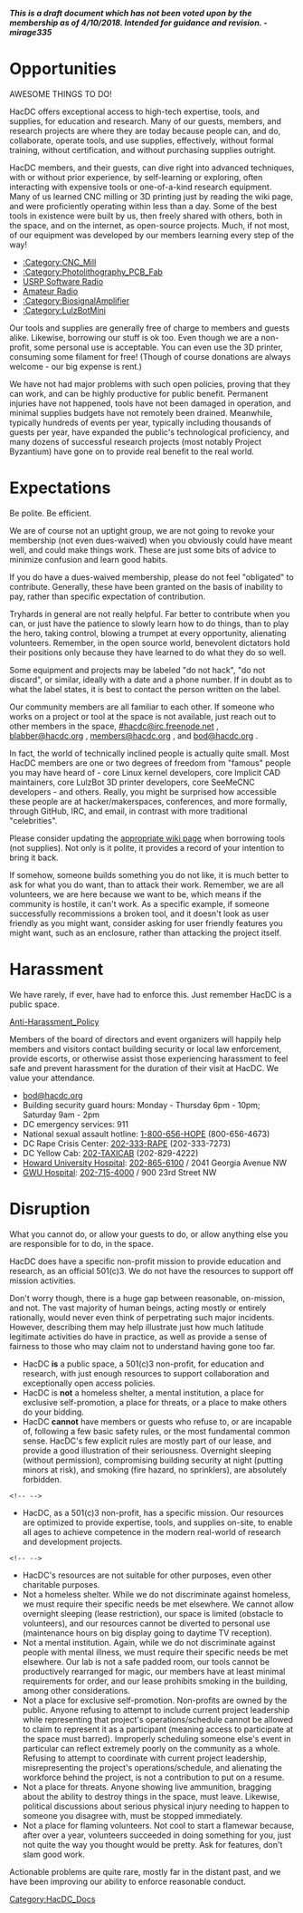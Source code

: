 ***This is a draft document which has not been voted upon by the
membership as of 4/10/2018. Intended for guidance and revision.
-mirage335***

# Opportunities

AWESOME THINGS TO DO!

HacDC offers exceptional access to high-tech expertise, tools, and
supplies, for education and research. Many of our guests, members, and
research projects are where they are today because people can, and do,
collaborate, operate tools, and use supplies, effectively, without
formal training, without certification, and without purchasing supplies
outright.

HacDC members, and their guests, can dive right into advanced
techniques, with or without prior experience, by self-learning or
exploring, often interacting with expensive tools or one-of-a-kind
research equipment. Many of us learned CNC milling or 3D printing just
by reading the wiki page, and were proficiently operating within less
than a day. Some of the best tools in existence were built by us, then
freely shared with others, both in the space, and on the internet, as
open-source projects. Much, if not most, of our equipment was developed
by our members learning every step of the way!

-   [:Category:CNC_Mill](:Category:CNC_Mill)
-   [:Category:Photolithography_PCB_Fab](:Category:Photolithography_PCB_Fab)
-   [USRP Software Radio](http://www.hacdc.org/category/usrp/)
-   [Amateur Radio](http://www.w3hac.org/)
-   [:Category:BiosignalAmplifier](:Category:BiosignalAmplifier)
-   [:Category:LulzBotMini](:Category:LulzBotMini)

Our tools and supplies are generally free of charge to members and
guests alike. Likewise, borrowing our stuff is ok too. Even though we
are a non-profit, some personal use is acceptable. You can even use the
3D printer, consuming some filament for free! (Though of course
donations are always welcome - our big expense is rent.)

We have not had major problems with such open policies, proving that
they can work, and can be highly productive for public benefit.
Permanent injuries have not happened, tools have not been damaged in
operation, and minimal supplies budgets have not remotely been drained.
Meanwhile, typically hundreds of events per year, typically including
thousands of guests per year, have expanded the public's technological
proficiency, and many dozens of successful research projects (most
notably Project Byzantium) have gone on to provide real benefit to the
real world.

# Expectations

Be polite. Be efficient.

We are of course not an uptight group, we are not going to revoke your
membership (not even dues-waived) when you obviously could have meant
well, and could make things work. These are just some bits of advice to
minimize confusion and learn good habits.

If you do have a dues-waived membership, please do not feel "obligated"
to contribute. Generally, these have been granted on the basis of
inability to pay, rather than specific expectation of contribution.

Tryhards in general are not really helpful. Far better to contribute
when you can, or just have the patience to slowly learn how to do
things, than to play the hero, taking control, blowing a trumpet at
every opportunity, alienating volunteers. Remember, in the open source
world, benevolent dictators hold their positions only because they have
learned to do what they do so well.

Some equipment and projects may be labeled "do not hack", "do not
discard", or similar, ideally with a date and a phone number. If in
doubt as to what the label states, it is best to contact the person
written on the label.

Our community members are all familiar to each other. If someone who
works on a project or tool at the space is not available, just reach out
to other members in the space,
[#hacdc@irc.freenode.net](http://chat.hacdc.org/) , blabber@hacdc.org ,
members@hacdc.org , and bod@hacdc.org .

In fact, the world of technically inclined people is actually quite
small. Most HacDC members are one or two degrees of freedom from
"famous" people you may have heard of - core Linux kernel developers,
core Implicit CAD maintainers, core LulzBot 3D printer developers, core
SeeMeCNC developers - and others. Really, you might be surprised how
accessible these people are at hacker/makerspaces, conferences, and more
formally, through GitHub, IRC, and email, in contrast with more
traditional "celebrities".

Please consider updating the [appropriate wiki
page](https://wiki.hacdc.org/index.php/Category:What_I_Stole) when
borrowing tools (not supplies). Not only is it polite, it provides a
record of your intention to bring it back.

If somehow, someone builds something you do not like, it is much better
to ask for what you do want, than to attack their work. Remember, we are
all volunteers, we are here because we want to be, which means if the
community is hostile, it can't work. As a specific example, if someone
successfully recommissions a broken tool, and it doesn't look as user
friendly as you might want, consider asking for user friendly features
you might want, such as an enclosure, rather than attacking the project
itself.

# Harassment

We have rarely, if ever, have had to enforce this. Just remember HacDC
is a public space.

[Anti-Harassment_Policy](Anti-Harassment_Policy)

Members of the board of directors and event organizers will happily help
members and visitors contact building security or local law enforcement,
provide escorts, or otherwise assist those experiencing harassment to
feel safe and prevent harassment for the duration of their visit at
HacDC. We value your attendance.

-   bod@hacdc.org
-   Building security guard hours: Monday - Thursday 6pm - 10pm;
    Saturday 9am - 2pm
-   DC emergency services: 911
-   National sexual assault hotline: [1-800-656-HOPE](tel:+18006564673)
    (800-656-4673)
-   DC Rape Crisis Center: [202-333-RAPE](tel:+12023337273)
    (202-333-7273)
-   DC Yellow Cab: [202-TAXICAB](tel:+12028294222) (202-829-4222)
-   [Howard University Hospital](http://huhealthcare.com):
    [202-865-6100](tel:+12028656100) / 2041 Georgia Avenue NW
-   [GWU Hospital](http://gwhospital.com):
    [202-715-4000](tel:+12027154000) / 900 23rd Street NW

# Disruption

What you cannot do, or allow your guests to do, or allow anything else
you are responsible for to do, in the space.

HacDC does have a specific non-profit mission to provide education and
research, as an official 501(c)3. We do not have the resources to
support off mission activities.

Don't worry though, there is a huge gap between reasonable, on-mission,
and not. The vast majority of human beings, acting mostly or entirely
rationally, would never even think of perpetrating such major incidents.
However, describing them may help illustrate just how much latitude
legitimate activities do have in practice, as well as provide a sense of
fairness to those who may claim not to understand having gone too far.

-   HacDC **is** a public space, a 501(c)3 non-profit, for education and
    research, with just enough resources to support collaboration and
    exceptionally open access policies.
-   HacDC is **not** a homeless shelter, a mental institution, a place
    for exclusive self-promotion, a place for threats, or a place to
    make others do your bidding.
-   HacDC **cannot** have members or guests who refuse to, or are
    incapable of, following a few basic safety rules, or the most
    fundamental common sense. HacDC's few explicit rules are mostly part
    of our lease, and provide a good illustration of their seriousness.
    Overnight sleeping (without permission), compromising building
    security at night (putting minors at risk), and smoking (fire
    hazard, no sprinklers), are absolutely forbidden.

```{=html}
<!-- -->
```
-   HacDC, as a 501(c)3 non-profit, has a specific mission. Our
    resources are optimized to provide expertise, tools, and supplies
    on-site, to enable all ages to achieve competence in the modern
    real-world of research and development projects.

```{=html}
<!-- -->
```
-   HacDC's resources are not suitable for other purposes, even other
    charitable purposes.
-   Not a homeless shelter. While we do not discriminate against
    homeless, we must require their specific needs be met elsewhere. We
    cannot allow overnight sleeping (lease restriction), our space is
    limited (obstacle to volunteers), and our resources cannot be
    diverted to personal use (maintenance hours on big display going to
    daytime TV reception).
-   Not a mental institution. Again, while we do not discriminate
    against people with mental illness, we must require their specific
    needs be met elsewhere. Our lab is not a safe padded room, our tools
    cannot be productively rearranged for magic, our members have at
    least minimal requirements for order, and our lease prohibits
    smoking in the building, among other considerations.
-   Not a place for exclusive self-promotion. Non-profits are owned by
    the public. Anyone refusing to attempt to include current project
    leadership while representing that project's operations/schedule
    cannot be allowed to claim to represent it as a participant (meaning
    access to participate at the space must barred). Improperly
    scheduling someone else's event in particular can reflect extremely
    poorly on the community as a whole. Refusing to attempt to
    coordinate with current project leadership, misrepresenting the
    project's operations/schedule, and alienating the workforce behind
    the project, is not a contribution to put on a resume.
-   Not a place for threats. Anyone showing live ammunition, bragging
    about the ability to destroy things in the space, must leave.
    Likewise, political discussions about serious physical injury
    needing to happen to someone you disagree with, must be stopped
    immediately.
-   Not a place for flaming volunteers. Not cool to start a flamewar
    because, after over a year, volunteers succeeded in doing something
    for you, just not quite the way you thought would be pretty. Ask for
    features, don't slam good work.

Actionable problems are quite rare, mostly far in the distant past, and
we have been improving our ability to enforce reasonable conduct.

[Category:HacDC_Docs](Category:HacDC_Docs)

